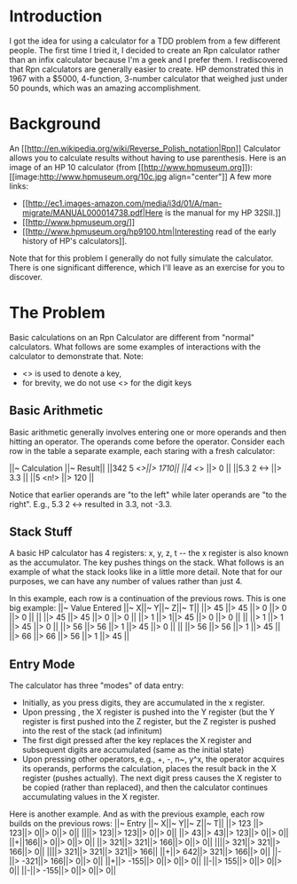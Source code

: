 # Introduction
I got the idea for using a calculator for a TDD problem from a few different people. The first time I tried it, I decided to create an Rpn calculator rather than an infix calculator because I'm a geek and I prefer them. I rediscovered that Rpn calculators are generally easier to create. HP demonstrated this in 1967 with a $5000, 4-function, 3-number calculator that weighed just under 50 pounds, which was an amazing accomplishment.

# Background
An [[http://en.wikipedia.org/wiki/Reverse_Polish_notation|Rpn]] Calculator allows you to calculate results without having to use parenthesis. Here is an image of an HP 10 calculator (from [[http://www.hpmuseum.org]]):
[[image:http://www.hpmuseum.org/10c.jpg align="center"]]
A few more links:
* [[http://ec1.images-amazon.com/media/i3d/01/A/man-migrate/MANUAL000014738.pdf|Here is the manual for my HP 32SII.]]
* [[http://www.hpmuseum.org/]]
* [[http://www.hpmuseum.org/hp9100.htm|Interesting read of the early history of HP's calculators]].

Note that for this problem I generally do not fully simulate the calculator. There is one significant difference, which I'll leave as an exercise for you to discover.
# The Problem
Basic calculations on an Rpn Calculator are different from "normal" calculators. What follows are some examples of interactions with the calculator to demonstrate that. Note:
* <> is used to denote a key,
* for brevity, we do not use <> for the digit keys

## Basic Arithmetic
Basic arithmetic generally involves entering one or more operands and then hitting an operator. The operands come before the operator. Consider each row in the table a separate example, each staring with a fresh calculator:

||~ Calculation ||~ Result||
||342 <enter> 5 <*>||> 1710||
||4 <*> ||> 0 ||
||5.3 <enter> 2 <-> ||> 3.3 ||
||5 <n!> ||> 120 ||

Notice that earlier operands are "to the left" while later operands are "to the right". E.g., 5.3 <enter> 2 <-> resulted in 3.3, not -3.3.

## Stack Stuff
A basic HP calculator has 4 registers: x, y, z, t -- the x register is also known as the accumulator. The <enter> key pushes things on the stack. What follows is an example of what the stack looks like in a little more detail. Note that for our purposes, we can have any number of values rather than just 4.

In this example, each row is a continuation of the previous rows. This is one big example:
||~ Value Entered ||~ X||~ Y||~ Z||~ T||
||> 45 ||> 45 ||> 0 ||> 0 ||> 0 ||
|| <enter> ||> 45 ||> 45 ||> 0 ||> 0 ||
||> 1 ||> 1||> 45 ||> 0 ||> 0 ||
|| <enter> ||> 1 ||> 1 ||> 45 ||> 0 ||
||> 56 ||> 56 ||> 1 ||> 45 ||> 0 ||
|| <enter> ||> 56 ||> 56 ||> 1 ||> 45 ||
||> 66 ||> 66 ||> 56 ||> 1 ||> 45 ||

## Entry Mode
The calculator has three "modes" of data entry:
* Initially, as you press digits, they are accumulated in the x register.
* Upon pressing <enter>, the X register is pushed into the Y register (but the Y register is first pushed into the Z register, but the Z register is pushed into the rest of the stack (ad infinitum)
* The first digit pressed after the <enter> key replaces the X register and subsequent digits are accumulated (same as the initial state)
* Upon pressing other operators, e.g., +, -, n~, y^x, the operator acquires its operands, performs the calculation, places the result back in the X register (pushes actually). The next digit press causes the X register to be copied (rather than replaced), and then the calculator continues accumulating values in the X register.

Here is another example. And as with the previous example, each row builds on the previous rows:
||~ Entry ||~ X||~ Y||~ Z||~ T||
||> 123 ||> 123||> 0||> 0||> 0||
||<enter>||> 123||> 123||> 0||> 0||
||> 43||> 43||> 123||> 0||> 0||
||+||166||> 0||> 0||> 0||
||> 321||> 321||> 166||> 0||> 0||
||<enter>||> 321||> 321||> 166||> 0||
||<enter>||> 321||> 321||> 321||> 166||
||+||> 642||> 321||> 166||> 0||
||-||> -321||> 166||> 0||> 0||
||+||> -155||> 0||> 0||> 0||
||-||> 155||> 0||> 0||> 0||
||-||> -155||> 0||> 0||> 0||
